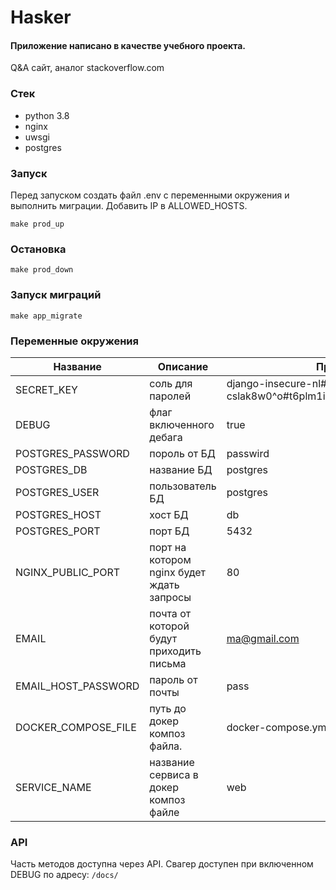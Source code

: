 # Hasker

#### Приложение написано в качестве учебного проекта.
Q&A сайт, аналог stackoverflow.com

### Стек
- python 3.8
- nginx
- uwsgi
- postgres


### Запуск
Перед запуском создать файл .env c переменными окружения и выполнить миграции. Добавить IP в ALLOWED_HOSTS.

``` make prod_up ```

### Остановка
``` make prod_down ```

### Запуск миграций 
``` make app_migrate ```


### Переменные окружения

| Название| Описание                                  | Пример значения                                                    |
|---|-------------------------------------------|--------------------------------------------------------------------|
| SECRET_KEY | соль для паролей                          | django-insecure-nl#-cslak8w0^o#t6plm1i55py)##258$#216r_m1=n4=eng8_ |
| DEBUG | флаг включенного дебага                   | true                                                               |
| POSTGRES_PASSWORD | пороль от БД                              | passwird                                                           |
| POSTGRES_DB | название БД                               | postgres                                                           |
| POSTGRES_USER | пользователь БД                           | postgres                                                           |
| POSTGRES_HOST | хост БД                                   | db                                                                 |
| POSTGRES_PORT | порт БД                                   | 5432                                                               |
| NGINX_PUBLIC_PORT | порт на котором nginx будет ждать запросы | 80                                                                 |
| EMAIL | почта от которой будут приходить письма   | ma@gmail.com                                                       |
| EMAIL_HOST_PASSWORD | пароль от почты                           | pass                                                               |
| DOCKER_COMPOSE_FILE | путь до докер композ файла.               | docker-compose.yml                                                 |
| SERVICE_NAME | название сервиса в докер композ файле     | web                                                                |


### API
Часть методов доступна через API. Свагер доступен при включенном DEBUG по адресу:
``` /docs/ ```